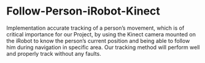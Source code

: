 # Follow-Person-iRobot-Kinect
Implementation accurate tracking of a person’s movement, which is of critical importance for our Project, by using the Kinect camera mounted on the iRobot to know the person’s current position and being able to follow him during navigation in specific area. Our tracking method will perform well and properly track without any faults.
